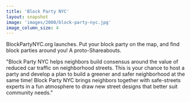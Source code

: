 ```yaml
---
title: 'Block Party NYC'
layout: snapshot
image: 'images/2008/block-party-nyc.jpg'
image_column_size: 4
---
```


BlockPartyNYC.org launches. Put your block party on the map, and find block parties around you! A proto-Shareabouts.

"Block Party NYC helps neighbors build consensus around the value of reduced car traffic on neighborhood streets. This is your chance to host a party and develop a plan to build a greener and safer neighborhood at the same time! Block Party NYC brings neighbors together with safe-streets experts in a fun atmosphere to draw new street designs that better suit community needs."